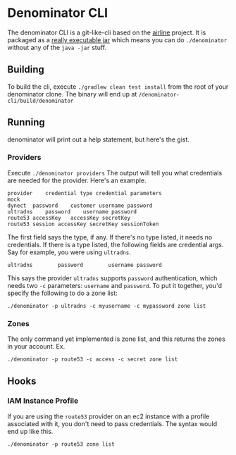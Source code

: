 # Denominator CLI

The denominator CLI is a git-like-cli based on the [airline](https://github.com/airlift/airline) project.  It is packaged as a [really executable jar](http://skife.org/java/unix/2011/06/20/really_executable_jars.html) which means you can do `./denominator` without any of the `java -jar` stuff.

## Building
To build the cli, execute `./gradlew clean test install` from the root of your denominator clone.  The binary will end up at `/denominator-cli/build/denominator`

## Running
denominator will print out a help statement, but here's the gist.

### Providers
Execute `./denominator providers`  The output will tell you what credentials are needed for the provider.  Here's an example.

```
provider	credential type	credential parameters
mock	
dynect	password	customer username password
ultradns	password	username password
route53	accessKey	accessKey secretKey
route53	session	accessKey secretKey sessionToken
```

The first field says the type, if any.  If there's no type listed, it needs no credentials.  If there is a type listed, the following fields are credential args.  Say for example, you were using `ultradns`.  

```
ultradns        password        username password
```
This says the provider `ultradns` supports `password` authentication, which needs two `-c` parameters: `username` and `password`.  To put it together, you'd specify the following to do a zone list:
```
./denominator -p ultradns -c myusername -c mypassword zone list
```
### Zones
The only command yet implemented is zone list, and this returns the zones in your account.  Ex.
```
./denominator -p route53 -c access -c secret zone list
```
## Hooks
### IAM Instance Profile
If you are using the `route53` provider on an ec2 instance with a profile associated with it, you don't need to pass credentials.  The syntax would end up like this.
```
./denominator -p route53 zone list
```
